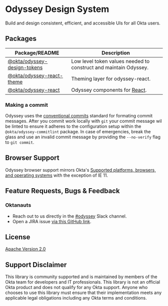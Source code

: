 # Odyssey Design System

Build and design consistent, efficient, and accessible UIs for all Okta users.

## Packages

| Package/README                                                                                                      | Description                                                      |
| ------------------------------------------------------------------------------------------------------------------- | ---------------------------------------------------------------- |
| [@okta/odyssey-design-tokens](https://github.com/okta/odyssey/blob/master/packages/odyssey-design-tokens/README.md) | Low level token values needed to construct and maintain Odyssey. |
| [@okta/odyssey-react-theme](https://github.com/okta/odyssey/blob/master/packages/odyssey-react-theme/README.md)     | Theming layer for odyssey-react.                                 |
| [@okta/odyssey-react](https://github.com/okta/odyssey/blob/master/packages/odyssey-react/README.md)                 | Odyssey components for [React](https://reactjs.org/).            |

### Making a commit

Odyssey uses the [conventional commits](https://www.conventionalcommits.org)
standard for formating commit messages. After you commit work locally with
`git` your commit message wil be linted to ensure it adheres to the
configuration setup within the `@okta/odyssey-commitlint` package.
In case of emergencies, break the glass and use an invalid commit message
by providing the `--no-verify` flag to `git commit`.

## Browser Support

Odyssey browser support mirrors Okta's [Supported platforms, browsers, and operating systems](https://help.okta.com/en/prod/Content/Topics/Miscellaneous/Platforms_Browser_OS_Support.htm) with the exception of IE 11.

## Feature Requests, Bugs & Feedback

### Oktanauts

- Reach out to us directly in the [#odyssey](https://okta.slack.com/archives/C7T2H3KNJ) Slack channel.
- Open a JIRA issue [via this GitHub link](https://github.com/okta/odyssey/issues/new/choose).

## License

[Apache Version 2.0](https://github.com/okta/odyssey/blob/master/LICENSE)

## Support Disclaimer

This library is community supported and is maintained by members of the Okta team for developers and IT professionals.
This library is not an official Okta product and does not qualify for any Okta support. Anyone who chooses to use this
library must ensure that their implementation meets any applicable legal obligations including any Okta terms and conditions.
